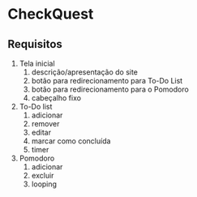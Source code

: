# CheckQuest

## Requisitos
1. Tela inicial
   1. descrição/apresentação do site
   2. botão para redirecionamento para To-Do List
   3. botão para redirecionamento para o Pomodoro
   4. cabeçalho fixo
2. To-Do list
   1. adicionar
   2. remover
   3. editar
   4. marcar como concluída
   5. timer
3. Pomodoro
   1. adicionar
   2. excluir
   3. looping